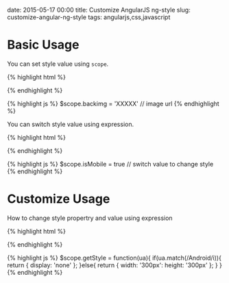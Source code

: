 date: 2015-05-17 00:00
title: Customize AngularJS ng-style
slug: customize-angular-ng-style
tags: angularjs,css,javascript

# Basic Usage

You can set style value using `scope`.

{% highlight html %}
<div image class="image" ng-style="{'background-image': 'url(' + backimg + ')'}">
{% endhighlight %}

{% highlight js %}
$scope.backimg = 'XXXXX' // image url
{% endhighlight %}

You can switch style value using expression.

{% highlight html %}
<div image class="image" ng-style="{ 'width': isMobile: ? '200px': '300px' }">
{% endhighlight %}

{% highlight js %}
$scope.isMobile = true // switch value to change style
{% endhighlight %}

# Customize Usage

How to change style propertry and value using expression

{% highlight html %}
<div image class="image" ng-style="getStyle(ua)">
{% endhighlight %}

{% highlight js %}
$scope.getStyle = function(ua){
  if(ua.match(/Android/i)){
    return { display: 'none' };
  }else{
    return { width: '300px': height: '300px' };
  }
}
{% endhighlight %}
